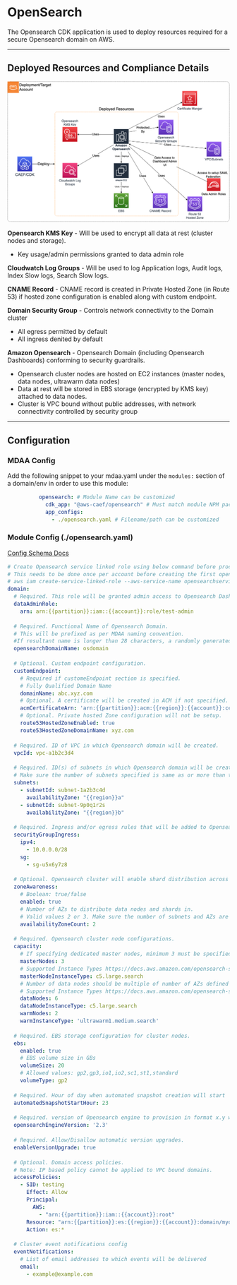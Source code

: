 # OpenSearch

The Opensearch CDK application is used to deploy resources required for a secure Opensearch domain on AWS.

***

## Deployed Resources and Compliance Details

![opensearch](../../../constructs/L3/analytics/opensearch-l3-construct/docs/opensearch.png)

**Opensearch KMS Key** - Will be used to encrypt all data at rest (cluster nodes and storage).

* Key usage/admin permissions granted to data admin role

**Cloudwatch Log Groups** - Will be used to log Application logs, Audit logs, Index Slow logs, Search Slow logs.

**CNAME Record** - CNAME record is created in Private Hosted Zone (in Route 53) if hosted zone configuration is enabled along with custom endpoint.

**Domain Security Group** - Controls network connectivity to the Domain cluster

* All egress permitted by default
* All ingress denited by default

**Amazon Opensearch** - Opensearch Domain (including Opensearch Dashboards) conforming to security guardrails.

* Opensearch cluster nodes are hosted on EC2 instances (master nodes, data nodes, ultrawarm data nodes)
* Data at rest will be stored in EBS storage (encrypted by KMS key) attached to data nodes.
* Cluster is VPC bound without public addresses, with network connectivity controlled by security group

***

## Configuration

### MDAA Config

Add the following snippet to your mdaa.yaml under the `modules:` section of a domain/env in order to use this module:

```yaml
          opensearch: # Module Name can be customized
            cdk_app: "@aws-caef/opensearch" # Must match module NPM package name
            app_configs:
              - ./opensearch.yaml # Filename/path can be customized
```

### Module Config (./opensearch.yaml)

[Config Schema Docs](SCHEMA.md)

```yaml
# Create Opensearch service linked role using below command before proceeding to deploy your first Opensearch domain
# This needs to be done once per account before creating the first opensearch domain in the account.
# aws iam create-service-linked-role --aws-service-name opensearchservice.amazonaws.com
domain:
  # Required. This role will be granted admin access to Opensearch Dashboard to update SAML configurations via web interface
  dataAdminRole:
    arn: arn:{{partition}}:iam::{{account}}:role/test-admin

  # Required. Functional Name of Opensearch Domain. 
  # This will be prefixed as per MDAA naming convention. 
  #If resultant name is longer than 28 characters, a randomly generated ID will be suffixed to truncated name.
  opensearchDomainName: osdomain

  # Optional. Custom endpoint configuration.
  customEndpoint: 
    # Required if customeEndpoint section is specified.
    # Fully Qualified Domain Name
    domainName: abc.xyz.com
    # Optional. A certificate will be created in ACM if not specified.
    acmCertificateArn: 'arn:{{partition}}:acm:{{region}}:{{account}}:certificate/018bb092-7e2c-4f4e-87ae-08611a424e02'
    # Optional. Private hosted Zone configuration will not be setup.
    route53HostedZoneEnabled: true
    route53HostedZoneDomainName: xyz.com

  # Required. ID of VPC in which Opensearch domain will be created.
  vpcId: vpc-a1b2c3d4

  # Required. ID(s) of subnets in which Opensearch domain will be created.
  # Make sure the number of subnets specified is same as or more than the number of AZs speceified in zoneAwareness configuration and span across as many AZs.
  subnets:
    - subnetId: subnet-1a2b3c4d
      availabilityZone: "{{region}}a"
    - subnetId: subnet-9p0q1r2s
      availabilityZone: "{{region}}b"

  # Required. Ingress and/or egress rules that will be added to Opensearch security group 
  securityGroupIngress:
    ipv4:
      - 10.0.0.0/28
    sg:
      - sg-u5x6y7z8

  # Optional. Opensearch cluster will enable shard distribution across 2 or 3 zones as specified.
  zoneAwareness:
    # Boolean: true/false
    enabled: true
    # Number of AZs to distribute data nodes and shards in. 
    # Valid values 2 or 3. Make sure the number of subnets and AZs are specified above is equal to or larger than this number.
    availabilityZoneCount: 2 

  # Required. Opensearch cluster node configurations.
  capacity:
    # If specifying dedicated master nodes, minimum 3 must be specified.
    masterNodes: 3
    # Supported Instance Types https://docs.aws.amazon.com/opensearch-service/latest/developerguide/supported-instance-types.html
    masterNodeInstanceType: c5.large.search 
    # Number of data nodes should be multiple of number of AZs defined in zoneAwareness setting
    # Supported Instance Types https://docs.aws.amazon.com/opensearch-service/latest/developerguide/supported-instance-types.html
    dataNodes: 6
    dataNodeInstanceType: c5.large.search
    warmNodes: 2
    warmInstanceType: 'ultrawarm1.medium.search'

  # Required. EBS storage configuration for cluster nodes.
  ebs:
    enabled: true
    # EBS volume size in GBs
    volumeSize: 20
    # Allowed values: gp2,gp3,io1,io2,sc1,st1,standard
    volumeType: gp2

  # Required. Hour of day when automated snapshot creation will start
  automatedSnapshotStartHour: 23

  # Required. version of Opensearch engine to provision in format x.y where x= major version, y=minor version
  opensearchEngineVersion: '2.3'

  # Required. Allow/Disallow automatic version upgrades.
  enableVersionUpgrade: true

  # Optional. Domain access policies.
  # Note: IP based policy cannot be applied to VPC bound domains.
  accessPolicies:
    - SID: testing
      Effect: Allow
      Principal:
        AWS:
          - "arn:{{partition}}:iam::{{account}}:root"
      Resource: "arn:{{partition}}:es:{{region}}:{{account}}:domain/myorg-mydonmain-dev-myos1774904097/*"
      Action: es:*

  # Cluster event notifications config
  eventNotifications:
    # List of email addresses to which events will be delivered
    email:
      - example@example.com
```
